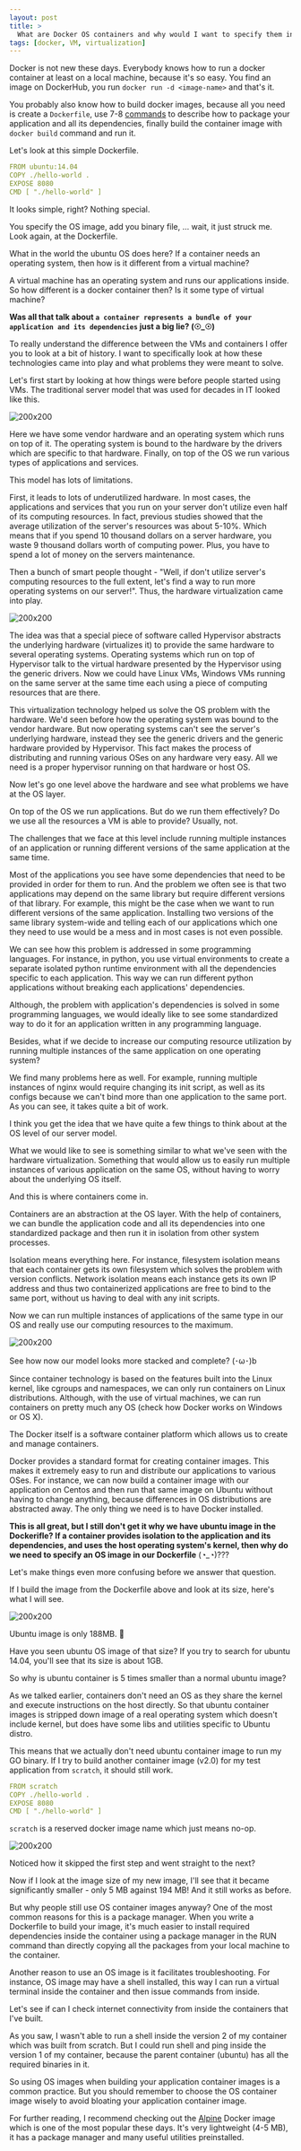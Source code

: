 ```yaml
---
layout: post
title: >
  What are Docker OS containers and why would I want to specify them in my Dockerfile?  
tags: [docker, VM, virtualization]
---
```

Docker is not new these days. Everybody knows how to run a docker container at least on a local machine, because it's so easy. You find an image on DockerHub, you run `docker run -d <image-name>` and that's it.

You probably also know how to build docker images, because all you need is create a `Dockerfile`, use 7-8 [commands](https://docs.docker.com/engine/reference/builder/) to describe how to package your application and all its dependencies, finally build the container image with `docker build` command and run it.

Let's look at this simple Dockerfile.
~~~yml
FROM ubuntu:14.04
COPY ./hello-world .
EXPOSE 8080
CMD [ "./hello-world" ]
~~~

It looks simple, right? Nothing special.


You specify the OS image, add you binary file, ... wait, it just struck me. Look again, at the Dockerfile.
 <!--break-->

What in the world the ubuntu OS does here? If a container needs an operating system, then how is it different from a virtual machine?

A virtual machine has an operating system and runs our applications inside. So how different is a docker container then? Is it some type of virtual machine?

**Was all that talk about ```a container represents a bundle of your application and its dependencies``` just a big lie? (☉_☉)**

To really understand the difference between the VMs and containers I offer you to look at a bit of history. I want to specifically look at how these technologies came into play and what problems they were meant to solve.

Let's first start by looking at how things were before people started using VMs. The traditional server model that was used for decades in IT looked like this.

![200x200](/public/img/docker/oldmodel.png)

Here we have some vendor hardware and an operating system which runs on top of it. The operating system is bound to the hardware by the drivers which are specific to that hardware. Finally, on top of the OS we run various types of applications and services.

This model has lots of limitations.

First, it leads to lots of underutilized hardware. In most cases, the applications and services that you run on your  server don't utilize even half of its computing resources. In fact, previous studies showed that the average utilization of the server's resources was about 5-10%. Which means that if you spend 10 thousand dollars on a server hardware, you waste 9 thousand dollars worth of computing power. Plus, you have to spend a lot of money on the servers maintenance.


Then a bunch of smart people thought - "Well, if don't utilize server's computing resources to the full extent, let's find a way to run more operating systems on our server!". Thus, the hardware virtualization came into play.

![200x200](/public/img/docker/hard-virt.png)

The idea was that a special piece of software called Hypervisor abstracts the underlying hardware (virtualizes it) to provide the same hardware to several operating systems. Operating systems which run on top of Hypervisor talk to the virtual hardware presented by the Hypervisor using the generic drivers. Now we could have Linux VMs, Windows VMs running on the same server at the same time each using a piece of computing resources that are there.


This virtualization technology helped us solve the OS problem with the hardware. We'd seen before how the operating system was bound to the vendor hardware. But now operating systems can't see the server's underlying hardware, instead they see the generic drivers and the generic hardware provided by Hypervisor. This fact makes the process of distributing and running various OSes on any hardware very easy. All we need is a proper hypervisor running on that hardware or host OS.

Now let's go one level above the hardware and see what problems we have at the OS layer.

On top of the OS we run applications. But do we run them effectively? Do we use all the resources a VM is able to provide? Usually, not.

The challenges that we face at this level include running multiple instances of an application or running different versions of the same application at the same time.

Most of the applications you see have some dependencies that need to be provided in order for them to run. And the problem we often see is that two applications may depend on the same library but require different versions of that library. For example, this might be the case when we want to run different versions of the same application.  Installing two versions of the same library system-wide and telling each of our applications which one they need to use would be a mess and in most cases is not even possible.

We can see how this problem is addressed in some programming languages. For instance, in python, you use virtual environments to create a separate isolated python runtime environment with all the dependencies specific to each application. This way we can run different python applications without breaking each applications' dependencies.

Although, the problem with application's dependencies is solved in some programming languages, we would ideally like to see some standardized way to do it for an application written in any programming language.

Besides, what if we decide to increase our computing resource utilization by running multiple instances of the same application on one operating system?

We find many problems here as well. For example, running multiple instances of nginx would require changing its init script, as well as its configs because we can't bind more than one application to the same port. As you can see, it takes quite a bit of work.


I think you get the idea that we have quite a few things to think about at the OS level of our server model.

What we would like to see is something similar to what we've seen with the hardware virtualization. Something that would allow us to easily run multiple instances of various application on the same OS, without having to worry about the underlying OS itself.

And this is where containers come in.

Containers are an abstraction at the OS layer. With the help of containers, we can bundle the application code and all its dependencies into one standardized package and then run it in isolation from other system processes.

Isolation means everything here. For instance, filesystem isolation means that each container gets its own filesystem which solves the problem with version conflicts. Network isolation means each instance gets its own IP address and thus two containerized applications are free to bind to the same port, without us having to deal with any init scripts.

Now we can run multiple instances of applications of the same type in our OS and really use our computing resources to the maximum.

![200x200](/public/img/docker/container-vm.png)

See how now our model looks more stacked and complete? (･ω･)b

Since container technology is based on the features built into the Linux kernel, like cgroups and namespaces, we can only run containers on Linux distributions. Although, with the use of virtual machines, we can run containers on pretty much any OS (check how Docker works on Windows or OS X).

The Docker itself is a software container platform which allows us to create and manage containers.

Docker provides a standard format for creating container images. This makes it extremely easy to run and distribute our applications to various OSes. For instance, we can now build a container image with our application on Centos and then run that same image on Ubuntu without having to change anything, because differences in OS distributions are abstracted away. The only thing we need is to have Docker installed.


**This is all great, but I still don't get it why we have ubuntu image in the Dockerifle? If a container provides isolation to the application and its dependencies, and uses the host operating system's kernel, then why do we need to specify an OS image in our Dockerfile** (◔_◔)???

Let's make things even more confusing before we answer that question.

If I build the image from the Dockerfile above and look at its size, here's what I will see.

![200x200](/public/img/docker/im-size.png)

Ubuntu image is only 188MB. 🤔

Have you seen ubuntu OS image of that size? If you try to search for ubuntu 14.04, you'll see that its size is about 1GB.

So why is ubuntu container is 5 times smaller than a normal ubuntu image?  

As we talked earlier, containers don't need an OS as they share the kernel and execute instructions on the host directly. So that ubuntu container images is stripped down image of a real operating system which doesn't include kernel, but does have some libs and utilities specific to Ubuntu distro.

This means that we actually don't need ubuntu container image to run my GO binary. If I try to build another container image (v2.0) for my test application from `scratch`, it should still work.
~~~yml
FROM scratch
COPY ./hello-world .
EXPOSE 8080
CMD [ "./hello-world" ]
~~~
`scratch` is a reserved docker image name which just means no-op.

![200x200](/public/img/docker/scratch.png)

Noticed how it skipped the first step and went straight to the next?


Now if I look at the image size of my new image, I'll see that it became significantly smaller - only 5 MB against 194 MB! And it still works as before.

<script type="text/javascript" src="https://asciinema.org/a/V5jj9QPoERF8YAEKcVCY5JRWH.js" id="asciicast-V5jj9QPoERF8YAEKcVCY5JRWH" async></script>

But why people still use OS container images anyway? One of the most common reasons for this is a package manager. When you write a Dockerfile to build your image, it's much easier to install required dependencies inside the container using a package manager in the RUN command than directly copying all the packages from your local machine to the container.

Another reason to use an OS image is it facilitates troubleshooting. For instance, OS image may have a shell installed, this way I can run a virtual terminal inside the container and then issue commands from inside.

Let's see if can I check internet connectivity from inside the containers that I've built.

<script type="text/javascript" src="https://asciinema.org/a/5Li4vveWKiL3IjB84415OGh0x.js" id="asciicast-5Li4vveWKiL3IjB84415OGh0x" async></script>

As you saw, I wasn't able to run a shell inside the version 2 of my container  which was built from scratch. But I could run shell and ping inside the version 1 of my container, because the parent container (ubuntu) has all the required binaries in it.

So using OS images when building your application container images is a common practice. But you should remember to choose the OS container image wisely to avoid bloating your application container image.

For further reading, I recommend checking out the [Alpine](https://docs.docker.com/samples/alpine/) Docker image which is one of the most popular these days. It's very lightweight (4-5 MB), it has a package manager and many useful utilities preinstalled.
